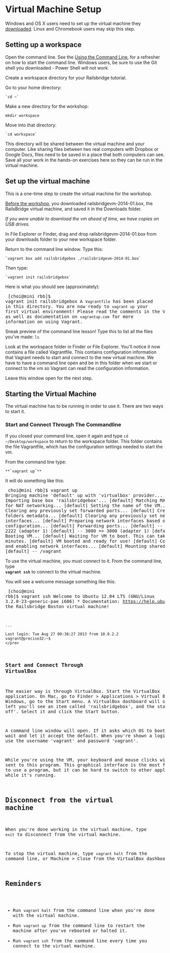 # Virtual Machine Setup

Windows and OS X users need to set up the virtual machine they [downloaded](/pre_workshop/).  Linux and Chromebook users may skip this step. 


## Setting up a workspace
Open the command line. See the [Using the Command Line](http://docs.railsbridgeboston.org/ruby/command_line), for a refresher on how to start the command line.  Windows users, be sure to use the Git shell you downloaded - Power Shell will not work.


Create a workspace directory for your Railsbridge tutorial.

Go to your home directory:

    `cd ~`

Make a new directory for the workshop:

   `mkdir workspace`

Move into that directory:

    `cd workspace`

This directory will be shared between the virtual machine and your computer. Like sharing files between two real computers with Dropbox or Google Docs, files need to be saved in a place that both computers can see. Save all your work in the hands-on exercises here so they can be run in the virtual machine.


## Set up the virtual machine

This is a one-time step to create the virtual machine for the workshop.

[Before the workshop](/pre_workshop), you downloaded railsbridgevm-2014-01.box, the RailsBridge virtual machine, and saved it in the Downloads folder. 

*If you were unable to download the vm ahead of time, we have copies on USB drives.*

In File Explorer or Finder, drag and drop railsbridgevm-2014-01.box from your downloads folder to your new workspace folder.  

Return to the command line window.  Type this:

    `vagrant box add railsbridgebox ./railsbridgevm-2014-01.box`

Then type:

    `vagrant init railsbridgebox`

Here is what you should see (approximately):
    <pre>
    [choi@mini rbb]$ vagrant init railsbridgebox
    A `Vagrantfile` has been placed in this directory. You are now
    ready to `vagrant up` your first virtual environment! Please read
    the comments in the Vagrantfile as well as documentation on
    `vagrantup.com` for more information on using Vagrant.
    </pre>

Sneak preview of the command line lesson!  Type this to list all the files you've made:
    `ls`

Look at the workspace folder in Finder or File Explorer. You'll notice it now contains a file called Vagrantfile.  This contains configuration information that Vagrant needs to start and connect to the new virtual machine.  We have to have a command line open and be in this folder when we start or connect to the vm so Vagrant can read the configuration information.

Leave this window open for the next step.

## Starting the Virtual Machine

The virtual machine has to be running in order to use it.  There are two ways to start it.


### Start and Connect Through The Commandline

If you closed your command line, open it again and type 
`cd ~/Desktop/workspace` 
to return to the workspace folder.  This folder contains the file Vagrantfile, which has the configuration settings needed to start the vm. 


From the command line type:

    **`vagrant up`**

It will do something like this:
    <pre>
    choi@mini rbb]$ vagrant up
    Bringing machine 'default' up with 'virtualbox' provider...
    [default] Importing base box 'railsbridgebox'...
    [default] Matching MAC address for NAT networking...
    [default] Setting the name of the VM...
    [default] Clearing any previously set forwarded ports...
    [default] Creating shared folders metadata...
    [default] Clearing any previously set network interfaces...
    [default] Preparing network interfaces based on configuration...
    [default] Forwarding ports...
    [default] -- 22 => 2222 (adapter 1)
    [default] -- 3000 => 3000 (adapter 1)
    [default] Booting VM...
    [default] Waiting for VM to boot. This can take a few minutes.
    [default] VM booted and ready for use!
    [default] Configuring and enabling network interfaces...
    [default] Mounting shared folders...
    [default] -- /vagrant
    </pre>


To use the virtual machine, you must connect to it.  From the command line, type  
**`vagrant ssh`** 
to connect to the virtual machine. 

You will see a welcome message something like this:
    <pre>
    [choi@mini rbb]$ vagrant ssh
    Welcome to Ubuntu 12.04 LTS (GNU/Linux 3.2.0-23-generic-pae i686)
    * Documentation:  https://help.ubuntu.com/
    Welcome to the Railsbridge Boston virtual machine!

    ...

    Last login: Tue Aug 27 00:38:27 2013 from 10.0.2.2
    vagrant@precise32:~$ 
    </pre>


### Start and Connect Through VirtualBox

The easier way is through VirtualBox.  Start the VirtualBox application.  On Mac, go to Finder > Applications > Virtual Box.   On Windows, go to the Start menu.   A VirtualBox dashboard will open.  On the left you'll see an item called 'railsbridgebox', and the status 'Powered off'.  Select it and click the Start button. 

A command line window will open.  If it asks which OS to boot into, wait and let it accept the default.
When you're shown a login prompt, use the username 'vagrant' and password 'vagrant'.   

While you're using the VM, your keyboard and mouse clicks will be sent to this program.  This graphical interface is the most familiar way to use a program, but it can be hard to switch to other applications while it's running.  



## Disconnect from the virtual machine

When you're done working in the virtual machine, type `exit` to disconnect from the virtual machine.

To stop the virtual machine, type `vagrant halt` from the command line, or Machine > Close from the VirtualBox dashboard.  


## Reminders

* Run `vagrant halt` from the command line when you're done with the virtual machine.
* Run `vagrant up` from the command line to restart the machine after you've rebooted or halted it.
* Run `vagrant ssh` from the command line every time you connect to the virtual machine.
